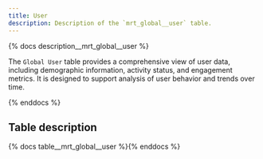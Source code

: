 ```yaml
---
title: User
description: Description of the `mrt_global__user` table.
---
```


{% docs description__mrt_global__user %}

The `Global User` table provides a comprehensive view of user data, including demographic information, activity status, and engagement metrics. It is designed to support analysis of user behavior and trends over time.


{% enddocs %}



## Table description

{% docs table__mrt_global__user  %}{% enddocs %}
